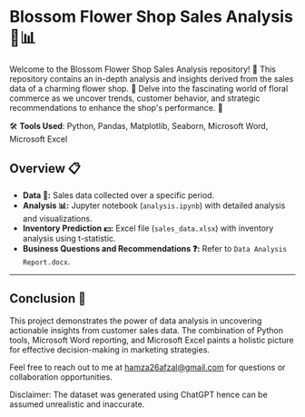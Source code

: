 # Blossom Flower Shop Sales Analysis 🌼📊

Welcome to the Blossom Flower Shop Sales Analysis repository! 🌸 This repository contains an in-depth analysis and insights derived from the sales data of a charming flower shop. 🌺 Delve into the fascinating world of floral commerce as we uncover trends, customer behavior, and strategic recommendations to enhance the shop's performance. 🌷

🛠️ **Tools Used**: Python, Pandas, Matplotlib, Seaborn, Microsoft Word, Microsoft Excel

## Overview 📋

- **Data 📄:** Sales data collected over a specific period.
- **Analysis 📊:** Jupyter notebook (`analysis.ipynb`) with detailed analysis and visualizations.
- **Inventory Prediction 💵:** Excel file (`sales_data.xlsx`) with inventory analysis using t-statistic.
- **Business Questions and Recommendations ❓:** Refer to `Data Analysis Report.docx`.

---

## Conclusion 🎉
This project demonstrates the power of data analysis in uncovering actionable insights from customer sales data. The combination of Python tools, Microsoft Word reporting, and Microsoft Excel paints a holistic picture for effective decision-making in marketing strategies.

Feel free to reach out to me at [hamza26afzal@gmail.com](mailto:hamza26afzal@gmail.com) for questions or collaboration opportunities.

Disclaimer: The dataset was generated using ChatGPT hence can be assumed unrealistic and inaccurate.
<br>
